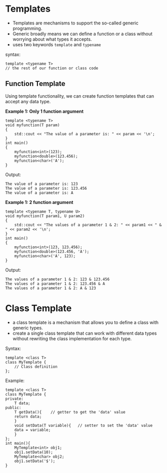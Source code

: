 # Templates
* Templates are mechanisms to support the so-called generic programming.
* Generic broadly means we can define a function or a class without worrying about what types it accepts.
* uses two keywords `template` and `typename`
  
syntax:
````
template <typename T>
// the rest of our function or class code
````

## Function Template
Using template functionality, we can create function templates that can accept any data type.

**Example 1: Only 1 function argument**
````
template <typename T>
void myfunction(T param)
{
	std::cout << "The value of a parameter is: " << param << '\n';
}
int main()
{
	myfunction<int>(123);
	myfunction<double>(123.456);
	myfunction<char>('A');
}
````
Output:
````
The value of a parameter is: 123
The value of a parameter is: 123.456
The value of a parameter is: A
````
**Example 1: 2 function argument**
````
template <typename T, typename U>
void myfunction(T param1, U param2)
{
	std::cout << "The values of a parameter 1 & 2: " << param1 << " & " << param2 << '\n';
}
int main()
{
	myfunction<int>(123, 123.456);
	myfunction<double>(123.456, 'A');
	myfunction<char>('A', 123);
}
````
Output:
````
The values of a parameter 1 & 2: 123 & 123.456
The values of a parameter 1 & 2: 123.456 & A
The values of a parameter 1 & 2: A & 123
````
# Class Template
* a class template is a mechanism that allows you to define a class with generic types.
* create a single class template that can work with different data types without rewriting the class implementation for each type.

Syntax:
````
template <class T>
class MyTemplate {
    // Class definition
};

````
Example:
````
template <class T>
class MyTemplate {
private:
    T data;
public:
    T getData(){	// getter to get the 'data' value
	return data;	
    }
    void setData(T variable){	// setter to set the 'data' value
	data = variable;	
    }
};
int main(){
    MyTemplate<int> obj1;
    obj1.setData(10);
    MyTemplate<char> obj2;
    obj1.setData('$');
}
````
